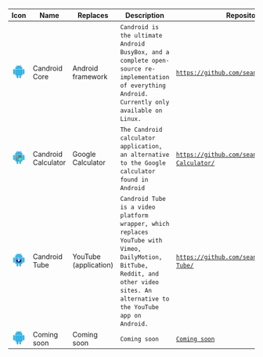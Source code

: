 | Icon | Name | Replaces | Description | Repository |
|---|---|---|---|---|
| ![/Graphics/Droids/Candroid/PNG/Candroid.png](/Graphics/Droids/Candroid/PNG/Candroid.png) | Candroid Core | Android framework | `Candroid is the ultimate Android BusyBox, and a complete open-source re-implementation of everything Android. Currently only available on Linux.` | [`https://github.com/seanpm2001/Candroid/`](https://github.com/seanpm2001/Candroid/) |
| ![/Graphics/Droids/Candroid-Calculator/PNG/Candroid-Calculator_Icon_1000p_HighCompression.png](/Graphics/Droids/Candroid-Calculator/PNG/Candroid-Calculator_Icon_1000p_HighCompression.png) | Candroid Calculator | Google Calculator | `The Candroid calculator application, an alternative to the Google calculator found in Android` | [`https://github.com/seanpm2001/Candroid-Calculator/`](https://github.com/seanpm2001/Candroid-Calculator/) |
| ![/Graphics/Droids/Candroid-Tube/PNG/Candroid-Tube_1000pIcon_V1_HighCompression.png](/Graphics/Droids/Candroid-Tube/PNG/Candroid-Tube_1000pIcon_V1_HighCompression.png) | Candroid Tube | YouTube (application) | `Candroid Tube is a video platform wrapper, which replaces YouTube with Vimeo, DailyMotion, BitTube, Reddit, and other video sites. An alternative to the YouTube app on Android.` | [`https://github.com/seanpm2001/Candroid-Tube/`](https://github.com/seanpm2001/Candroid-Tube/) |
| ![/Graphics/Droids/Candroid/PNG/Candroid.png](/Graphics/Droids/Candroid/PNG/Candroid.png) | Coming soon | Coming soon | `Coming soon` | [`Coming soon`](https://www.example.com/) |
